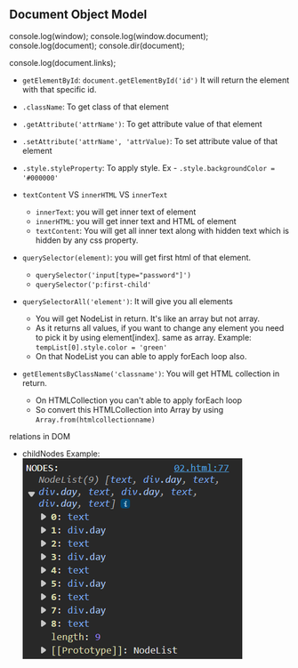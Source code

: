 ## Document Object Model

<!-- In Browser's console -->
console.log(window); <!-- To see all window object properties -->
console.log(window.document); <!-- You don't need to write window each time -->
console.log(document); <!-- You get Html document -->
console.dir(document); <!-- To get all document properties -->

console.log(document.links); <!-- You will get html collection of all links in that page -->
<!-- HTML collection, node collection, Arrays are different things so array properties will not work here -->

- `getElementById`: `document.getElementById('id')`
    It will return the element with that specific id.
- `.className`: To get class of that element
- `.getAttribute('attrName')`: To get attribute value of that element
- `.setAttribute('attrName', 'attrValue)`: To set attribute value of that element
- `.style.styleProperty`: To apply style. Ex - `.style.backgroundColor = '#000000'`


- `textContent` VS `innerHTML` VS `innerText`
    - `innerText`: you will get inner text of element
    - `innerHTML`: you will get inner text and HTML of element
    - `textContent`: You will get all inner text along with hidden text which is hidden by any css property.


- `querySelector(element)`: you will get first html of that element.
    - `querySelector('input[type="password"]')`
    - `querySelector('p:first-child'`

- `querySelectorAll('element')`: It will give you all elements
    - You will get NodeList in return. It's like an array but not array.
    - As it returns all values, if you want to change any element you need to pick it by using element[index]. same as array. 
    Example: `tempList[0].style.color = 'green'`
    - On that NodeList you can able to apply forEach loop also.

- `getElementsByClassName('classname')`: You will get HTML collection in return.
    - On HTMLCollection you can't able to apply forEach loop
    - So convert this HTMLCollection into Array by using `Array.from(htmlcollectionname)`


relations in DOM
- childNodes Example: 
    ![Alt text](image.png)